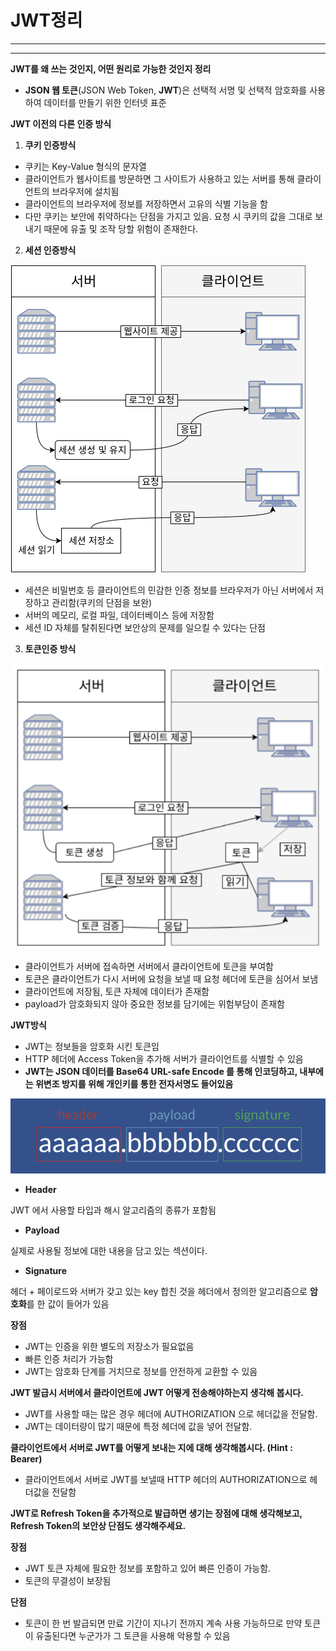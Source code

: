# JWT정리

---
---
**JWT를 왜 쓰는 것인지, 어떤 원리로 가능한 것인지 정리**

- **JSON 웹 토큰**(JSON Web Token, **JWT**)은 선택적 서명 및 선택적 암호화를 사용하여 데이터를 만들기 위한 인터넷 표준

**JWT 이전의 다른 인증 방식**

1. **쿠키 인증방식**
- 쿠키는 Key-Value 형식의 문자열
- 클라이언트가 웹사이트를 방문하면 그 사이트가 사용하고 있는 서버를 통해 클라이언트의 브라우저에 설치됨
- 클라이언트의 브라우저에 정보를 저장하면서 고유의 식별 기능을 함
- 다만 쿠키는 보안에 취약하다는 단점을 가지고 있음. 요청 시 쿠키의 값을 그대로 보내기 때문에 유출 및 조작 당할 위험이 존재한다.

2. **세션 인증방식**

![alt text](image/image.png)

- 세션은 비밀번호 등 클라이언트의 민감한 인증 정보를 브라우저가 아닌 서버에서 저장하고 관리함(쿠키의 단점을 보완)
- 서버의 메모리,  로컬 파일, 데이터베이스 등에 저장함
- 세션 ID 자체를 탈취된다면 보안상의 문제를 일으킬 수 있다는 단점

3. **토큰인증 방식**

![alt text](image/image-2.png)

- 클라이언트가 서버에 접속하면 서버에서 클라이언트에 토큰을 부여함
- 토큰은 클라이언트가 다시 서버에 요청을 보낼 때 요청 헤더에 토큰을 심어서 보냄
- 클라이언트에 저장됨, 토큰 자체에 데이터가 존재함
- payload가 암호화되지 않아 중요한 정보를 담기에는 위험부담이 존재함

**JWT방식**

- JWT는 정보들을 암호화 시킨 토큰임
- HTTP 헤더에 Access Token을 추가해 서버가 클라이언트를 식별할 수 있음
- **JWT는 JSON 데이터를 Base64 URL-safe Encode 를 통해 인코딩하고, 내부에는 위변조 방지를 위해 개인키를 통한 전자서명도 들어있음**

![alt text](image/image-3.png)

- **Header**

JWT 에서 사용할 타입과 해시 알고리즘의 종류가 포함됨

- **Payload**

실제로 사용될 정보에 대한 내용을 담고 있는 섹션이다.

- **Signature**

헤더 + 페이로드와 서버가 갖고 있는 key 합친 것을 헤더에서 정의한 알고리즘으로 **암호화**를 한 값이 들어가 있음

**장점**

- JWT는 인증을 위한 별도의 저장소가 필요없음
- 빠른 인증 처리가 가능함
- JWT는 암호화 단계를 거치므로 정보를 안전하게 교환할 수 있음

**JWT 발급시 서버에서 클라이언트에 JWT 어떻게 전송해야하는지 생각해 봅시다.**

- JWT를 사용할 때는 많은 경우 헤더에 AUTHORIZATION 으로 헤더값을 전달함.
- JWT는 데이터량이 많기 때문에 특정 헤더에 값을 넣어 전달함.

**클라이언트에서 서버로 JWT를 어떻게 보내는 지에 대해 생각해봅시다. (Hint : Bearer)**

- 클라이언트에서 서버로 JWT를 보낼때 HTTP 헤더의 AUTHORIZATION으로 헤더값을 전달함

**JWT로 Refresh Token을 추가적으로 발급하면 생기는 장점에 대해 생각해보고, Refresh Token의 보안상 단점도 생각해주세요.**

**장점**

- JWT 토큰 자체에 필요한 정보를 포함하고 있어 빠른 인증이 가능함.
- 토큰의 무결성이 보장됨

**단점**

- 토큰이 한 번 발급되면 만료 기간이 지나기 전까지 계속 사용 가능하므로 만약 토큰이 유출된다면 누군가가 그 토큰을 사용해 악용할 수 있음
